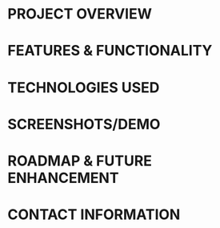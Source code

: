 # PROJECT OVERVIEW

# FEATURES & FUNCTIONALITY

# TECHNOLOGIES USED

# SCREENSHOTS/DEMO

# ROADMAP & FUTURE ENHANCEMENT

# CONTACT INFORMATION
